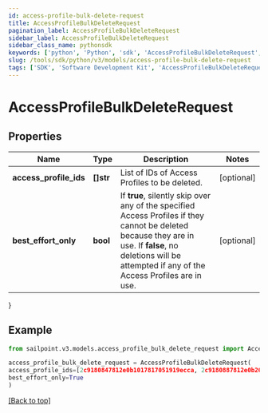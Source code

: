 ```yaml
---
id: access-profile-bulk-delete-request
title: AccessProfileBulkDeleteRequest
pagination_label: AccessProfileBulkDeleteRequest
sidebar_label: AccessProfileBulkDeleteRequest
sidebar_class_name: pythonsdk
keywords: ['python', 'Python', 'sdk', 'AccessProfileBulkDeleteRequest', 'AccessProfileBulkDeleteRequest'] 
slug: /tools/sdk/python/v3/models/access-profile-bulk-delete-request
tags: ['SDK', 'Software Development Kit', 'AccessProfileBulkDeleteRequest', 'AccessProfileBulkDeleteRequest']
---
```


# AccessProfileBulkDeleteRequest


## Properties

Name | Type | Description | Notes
------------ | ------------- | ------------- | -------------
**access_profile_ids** | **[]str** | List of IDs of Access Profiles to be deleted. | [optional] 
**best_effort_only** | **bool** | If **true**, silently skip over any of the specified Access Profiles if they cannot be deleted because they are in use. If **false**, no deletions will be attempted if any of the Access Profiles are in use. | [optional] 
}

## Example

```python
from sailpoint.v3.models.access_profile_bulk_delete_request import AccessProfileBulkDeleteRequest

access_profile_bulk_delete_request = AccessProfileBulkDeleteRequest(
access_profile_ids=[2c9180847812e0b1017817051919ecca, 2c9180887812e0b201781e129f151816],
best_effort_only=True
)

```
[[Back to top]](#) 

